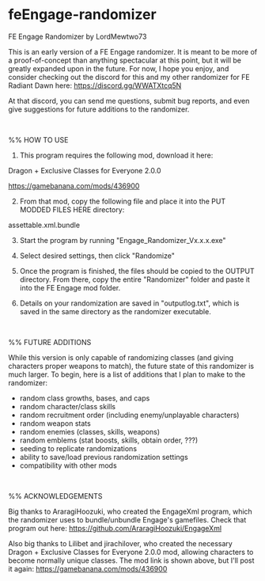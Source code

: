 # feEngage-randomizer
FE Engage Randomizer by LordMewtwo73

This is an early version of a FE Engage randomizer. It is meant to be more of 
a proof-of-concept than anything spectacular at this point, but it will be greatly 
expanded upon in the future. For now, I hope you enjoy, and consider checking out 
the discord for this and my other randomizer for FE Radiant Dawn here: 
https://discord.gg/WWATXtcq5N

At that discord, you can send me questions, submit bug reports, and even give 
suggestions for future additions to the randomizer.

<br>

%% HOW TO USE

1. This program requires the following mod, download it here:

Dragon + Exclusive Classes for Everyone 2.0.0

https://gamebanana.com/mods/436900

2. From that mod, copy the following file and place it into the PUT MODDED FILES HERE directory:

assettable.xml.bundle

3. Start the program by running "Engage_Randomizer_Vx.x.x.exe"

4. Select desired settings, then click "Randomize"

5. Once the program is finished, the files should be copied to the OUTPUT directory. From there, 
copy the entire "Randomizer" folder and paste it into the FE Engage mod folder.

6. Details on your randomization are saved in "outputlog.txt", which is saved in the same directory 
as the randomizer executable.

<br>

%% FUTURE ADDITIONS

While this version is only capable of randomizing classes (and giving characters proper weapons 
to match), the future state of this randomizer is much larger. To begin, here is a list of 
additions that I plan to make to the randomizer:

- random class growths, bases, and caps
- random character/class skills
- random recruitment order (including enemy/unplayable characters)
- random weapon stats
- random enemies (classes, skills, weapons)
- random emblems (stat boosts, skills, obtain order, ???)
- seeding to replicate randomizations
- ability to save/load previous randomization settings
- compatibility with other mods

<br>

%% ACKNOWLEDGEMENTS

Big thanks to AraragiHoozuki, who created the EngageXml program, which the randomizer uses to bundle/unbundle 
Engage's gamefiles. Check that program out here:
https://github.com/AraragiHoozuki/EngageXml

Also big thanks to Lilibet and jirachilover, who created the necessary Dragon + Exclusive Classes for Everyone 2.0.0 mod, allowing characters to become normally unique classes. The mod link is shown above, but I'll post it again:
https://gamebanana.com/mods/436900
